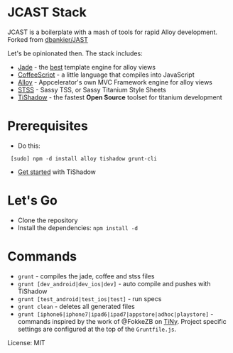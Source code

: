 # JCAST Stack

JCAST is a boilerplate with a mash of tools for rapid Alloy development. Forked from [dbankier/JAST](http://github.com/dbankier/JAST/)

Let's be opinionated then. The stack includes:

 * [Jade](http://jade-lang.com/) - the [best](http://www.yydigital.com/blog/2013/7/10/A_Case_For_Jade_With_Alloy) template engine for alloy views
 * [CoffeeScript](http://coffeescript.org/) - a little language that compiles into JavaScript
 * [Alloy](http://projects.appcelerator.com/alloy/docs/Alloy-bootstrap/index.html) - Appcelerator's own MVC Framework engine for alloy views
 * [STSS](https://github.com/RonaldTreur/STSS) - Sassy TSS, or Sassy Titanium Style Sheets
 * [TiShadow](http://tishadow.yydigital.com/) - the fastest __Open Source__ toolset for titanium development

# Prerequisites

 * Do this:
```
 [sudo] npm -d install alloy tishadow grunt-cli
```
 * [Get started](http://tishadow.yydigital.com/getting%20started) with TiShadow

# Let's Go

 * Clone the repository
 * Install the dependencies: `npm install -d`

# Commands

 * `grunt` - compiles the jade, coffee and stss files
 * `grunt [dev_android|dev_ios|dev]` - auto compile and pushes with TiShadow
 * `grunt [test_android|test_ios|test]` - run specs
 * `grunt clean` - deletes all generated files
 * `grunt [iphone6|iphone7|ipad6|ipad7|appstore|adhoc|playstore]` - commands inspired by the work of @FokkeZB on [TiNy](https://github.com/FokkeZB/tn). Project specific settings are configured at the top of the `Gruntfile.js`.

License: MIT
